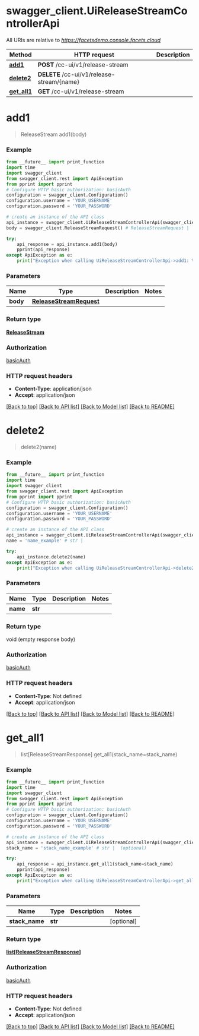 # swagger_client.UiReleaseStreamControllerApi

All URIs are relative to *https://facetsdemo.console.facets.cloud*

Method | HTTP request | Description
------------- | ------------- | -------------
[**add1**](UiReleaseStreamControllerApi.md#add1) | **POST** /cc-ui/v1/release-stream | 
[**delete2**](UiReleaseStreamControllerApi.md#delete2) | **DELETE** /cc-ui/v1/release-stream/{name} | 
[**get_all1**](UiReleaseStreamControllerApi.md#get_all1) | **GET** /cc-ui/v1/release-stream | 

# **add1**
> ReleaseStream add1(body)



### Example
```python
from __future__ import print_function
import time
import swagger_client
from swagger_client.rest import ApiException
from pprint import pprint
# Configure HTTP basic authorization: basicAuth
configuration = swagger_client.Configuration()
configuration.username = 'YOUR_USERNAME'
configuration.password = 'YOUR_PASSWORD'

# create an instance of the API class
api_instance = swagger_client.UiReleaseStreamControllerApi(swagger_client.ApiClient(configuration))
body = swagger_client.ReleaseStreamRequest() # ReleaseStreamRequest | 

try:
    api_response = api_instance.add1(body)
    pprint(api_response)
except ApiException as e:
    print("Exception when calling UiReleaseStreamControllerApi->add1: %s\n" % e)
```

### Parameters

Name | Type | Description  | Notes
------------- | ------------- | ------------- | -------------
 **body** | [**ReleaseStreamRequest**](ReleaseStreamRequest.md)|  | 

### Return type

[**ReleaseStream**](ReleaseStream.md)

### Authorization

[basicAuth](../README.md#basicAuth)

### HTTP request headers

 - **Content-Type**: application/json
 - **Accept**: application/json

[[Back to top]](#) [[Back to API list]](../README.md#documentation-for-api-endpoints) [[Back to Model list]](../README.md#documentation-for-models) [[Back to README]](../README.md)

# **delete2**
> delete2(name)



### Example
```python
from __future__ import print_function
import time
import swagger_client
from swagger_client.rest import ApiException
from pprint import pprint
# Configure HTTP basic authorization: basicAuth
configuration = swagger_client.Configuration()
configuration.username = 'YOUR_USERNAME'
configuration.password = 'YOUR_PASSWORD'

# create an instance of the API class
api_instance = swagger_client.UiReleaseStreamControllerApi(swagger_client.ApiClient(configuration))
name = 'name_example' # str | 

try:
    api_instance.delete2(name)
except ApiException as e:
    print("Exception when calling UiReleaseStreamControllerApi->delete2: %s\n" % e)
```

### Parameters

Name | Type | Description  | Notes
------------- | ------------- | ------------- | -------------
 **name** | **str**|  | 

### Return type

void (empty response body)

### Authorization

[basicAuth](../README.md#basicAuth)

### HTTP request headers

 - **Content-Type**: Not defined
 - **Accept**: application/json

[[Back to top]](#) [[Back to API list]](../README.md#documentation-for-api-endpoints) [[Back to Model list]](../README.md#documentation-for-models) [[Back to README]](../README.md)

# **get_all1**
> list[ReleaseStreamResponse] get_all1(stack_name=stack_name)



### Example
```python
from __future__ import print_function
import time
import swagger_client
from swagger_client.rest import ApiException
from pprint import pprint
# Configure HTTP basic authorization: basicAuth
configuration = swagger_client.Configuration()
configuration.username = 'YOUR_USERNAME'
configuration.password = 'YOUR_PASSWORD'

# create an instance of the API class
api_instance = swagger_client.UiReleaseStreamControllerApi(swagger_client.ApiClient(configuration))
stack_name = 'stack_name_example' # str |  (optional)

try:
    api_response = api_instance.get_all1(stack_name=stack_name)
    pprint(api_response)
except ApiException as e:
    print("Exception when calling UiReleaseStreamControllerApi->get_all1: %s\n" % e)
```

### Parameters

Name | Type | Description  | Notes
------------- | ------------- | ------------- | -------------
 **stack_name** | **str**|  | [optional] 

### Return type

[**list[ReleaseStreamResponse]**](ReleaseStreamResponse.md)

### Authorization

[basicAuth](../README.md#basicAuth)

### HTTP request headers

 - **Content-Type**: Not defined
 - **Accept**: application/json

[[Back to top]](#) [[Back to API list]](../README.md#documentation-for-api-endpoints) [[Back to Model list]](../README.md#documentation-for-models) [[Back to README]](../README.md)

